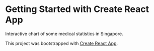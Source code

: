 # Getting Started with Create React App

Interactive chart of some medical statistics in Singapore.

This project was bootstrapped with [Create React App](https://github.com/facebook/create-react-app).

